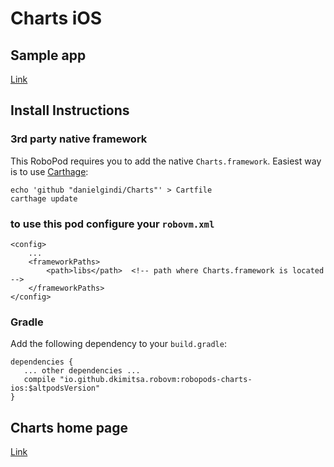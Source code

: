 # Charts iOS

## Sample app

[Link](https://github.com/dkimitsa/robovm-samples/tree/alt/robopods/charts/ios)

## Install Instructions

### 3rd party native framework
This RoboPod requires you to add the native `Charts.framework`. Easiest way is to use [Carthage](https://github.com/Carthage/Carthage#installing-carthage):
```
echo 'github "danielgindi/Charts"' > Cartfile
carthage update
```

### to use this pod configure your `robovm.xml`

```
<config>
    ...
    <frameworkPaths>
        <path>libs</path>  <!-- path where Charts.framework is located -->
    </frameworkPaths>
</config>
```

### Gradle

Add the following dependency to your `build.gradle`:

```
dependencies {
   ... other dependencies ...
   compile "io.github.dkimitsa.robovm:robopods-charts-ios:$altpodsVersion"
}
```

## Charts home page

[Link](https://github.com/danielgindi/Charts)